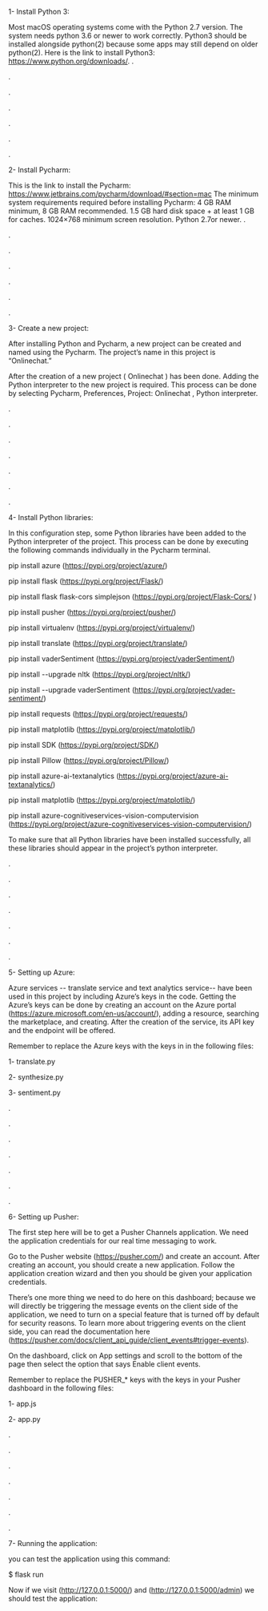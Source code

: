 1- Install Python 3:

Most macOS operating systems come with the Python 2.7 version.  The system needs python 3.6 or newer to work correctly. Python3 should be installed alongside python(2) because some apps may still depend on older python(2). Here is the link to install Python3: https://www.python.org/downloads/. 
.

.

.

.

.

.

.

2- Install Pycharm:

This  is the link to install the Pycharm:  https://www.jetbrains.com/pycharm/download/#section=mac
The  minimum system requirements required before installing Pycharm: 
4 GB RAM minimum, 8 GB RAM recommended.
1.5 GB hard disk space + at least 1 GB for caches.
1024×768 minimum screen resolution.
Python 2.7or newer.
.

.

.

.

.

.

.





3- Create a new project:

After installing Python and Pycharm, a new project can be created and named using the Pycharm. The project’s name in this project is “Onlinechat.”

After the creation of a new project ( Onlinechat ) has been done. Adding the Python interpreter to the new project is required. This process can be done by selecting Pycharm, Preferences, Project: Onlinechat , Python interpreter. 

.

.

.

.

.

.

.





4- Install Python libraries:

In this configuration step, some Python libraries have been added to the Python interpreter of the project. This process can be done by executing the following commands individually in the Pycharm terminal.



pip install azure (https://pypi.org/project/azure/)

pip install flask (https://pypi.org/project/Flask/)

pip install flask flask-cors simplejson (https://pypi.org/project/Flask-Cors/ )

pip install pusher (https://pypi.org/project/pusher/)
 
pip install virtualenv (https://pypi.org/project/virtualenv/)

pip install translate (https://pypi.org/project/translate/)

pip install vaderSentiment (https://pypi.org/project/vaderSentiment/)

pip install --upgrade nltk (https://pypi.org/project/nltk/)

pip install --upgrade vaderSentiment (https://pypi.org/project/vader-sentiment/) 

pip install requests (https://pypi.org/project/requests/) 

pip install matplotlib (https://pypi.org/project/matplotlib/)

pip install SDK (https://pypi.org/project/SDK/)

pip install Pillow (https://pypi.org/project/Pillow/)

pip install azure-ai-textanalytics (https://pypi.org/project/azure-ai-textanalytics/)

pip install matplotlib (https://pypi.org/project/matplotlib/)

pip install azure-cognitiveservices-vision-computervision (https://pypi.org/project/azure-cognitiveservices-vision-computervision/)

                   
To make sure that all Python libraries have been installed successfully, all these libraries should appear in the project’s python interpreter.  

.

.

.

.

.

.

.





5- Setting up Azure:

Azure services -- translate service and text analytics service--  have been used in this project by including Azure’s keys in the code. Getting the Azure’s keys can be done by creating an account on the Azure portal (https://azure.microsoft.com/en-us/account/), adding a resource, searching the marketplace, and creating.  After the creation of the service, its API key and the endpoint will be offered. 

Remember to replace the Azure keys with the keys in  in the following files:

1- translate.py

2- synthesize.py

3- sentiment.py

 .

.

.

.

.

.

.
 
 
6- Setting up Pusher:

The first step here will be to get a Pusher Channels application. We need the application credentials for our real time messaging to work.

Go to the Pusher website (https://pusher.com/) and create an account. After creating an account, you should create a new application. Follow the application creation wizard and then you should be given your application credentials.

There’s one more thing we need to do here on this dashboard; because we will directly be triggering the message events on the client side of the application, we need to turn on a special feature that is turned off by default for security reasons. To learn more about triggering events on the client side, you can read the documentation here (https://pusher.com/docs/client_api_guide/client_events#trigger-events).

On the dashboard, click on App settings and scroll to the bottom of the page then select the option that says Enable client events.

Remember to replace the PUSHER_* keys with the keys in your Pusher 
dashboard in the following files:

1- app.js

2- app.py 


.

.

.

.

.

.

.




7- Running the application:

you can test the application using this command:

   $ flask run
   

Now if we visit (http://127.0.0.1:5000/) and (http://127.0.0.1:5000/admin) we should test the application:
